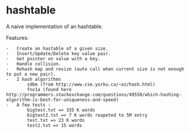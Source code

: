 # hashtable

A naive implementation of an hashtable.

Features:
	
	-	Create an hastable of a given size.
	-	Insert/Update/Delete key value pair.
	-	Get pointer on value with a key.
	-	Handle collision.
	-	Rehash map and resize (auto call when current size is not enough to put a new pair).
	-	2 hash algorithms
			sdbm (from http://www.cse.yorku.ca/~oz/hash.html)
			fnv1a (found here http://programmers.stackexchange.com/questions/49550/which-hashing-algorithm-is-best-for-uniqueness-and-speed)
	-	A few tests :
			bigtest.txt => 335 K words
			bigtest2.txt => 7 K words reapeted to 5M entry
			test.txt => 23 K words
			test2.txt => 15 words